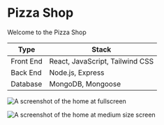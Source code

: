 
# Pizza Shop

Welcome to the Pizza Shop

| Type | Stack |
| ----------- | ----------- |
| Front End | React, JavaScript, Tailwind CSS |
| Back End | Node.js, Express |
| Database | MongoDB, Mongoose |

![A screenshot of the home at fullscreen](src/images/homepage-fullscreen.jpg "Home Page Full Size Screenshot")

![A screenshot of the home at medium size screen](src/images/homepage-mediumscreen.jpg "Home Page Medium Screen Size Screenshot")